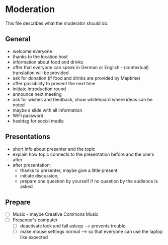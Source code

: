 # Moderation

This file describes what the moderator should do:

## General

- welcome everyone
- thanks to the location host
- information about food and drinks
- offer that everyone can speak in German or English - (contextual) translation will be provided
- ask for donation (if food and drinks are provided by Maptime)
- offer possibility to present the next time
- initiate introduction round
- announce next meeting
- ask for wishes and feedback, show whiteboard where ideas can be noted
- maybe a slide with all information
- WiFi password
- hashtag for social media


## Presentations

- short info about presenter and the topic
- explain how topic connects to the presentation before and the one's after
- after presentation:
  - thanks to presenter, maybe give a little present
  - initiate discussion,
  - prepare one question by yourself if no question by the audience is asked


## Prepare

- [ ] Music - maybe Creative Commons Music
- [ ] Presenter's computer
  - [ ] deactivate lock and fall asleep --> prevents trouble
  - [ ] make mouse settings normal --> so that everyone can use the laptop like expected
